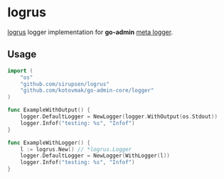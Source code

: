 # logrus

[logrus](https://github.com/sirupsen/logrus) logger implementation for __go-admin__ [meta logger](https://github.com/kotovmak/go-admin-core/tree/master/logger).

## Usage

```go
import (
	"os"
	"github.com/sirupsen/logrus"
	"github.com/kotovmak/go-admin-core/logger"
)

func ExampleWithOutput() {
	logger.DefaultLogger = NewLogger(logger.WithOutput(os.Stdout))
	logger.Infof("testing: %s", "Infof")
}

func ExampleWithLogger() {
	l := logrus.New() // *logrus.Logger
	logger.DefaultLogger = NewLogger(WithLogger(l))
	logger.Infof("testing: %s", "Infof")
}
```

